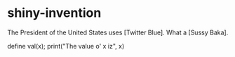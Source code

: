 # shiny-invention

The President of the United States uses [Twitter Blue]. What a [Sussy Baka].

define val(x);
  print("The value o' x iz", x)
